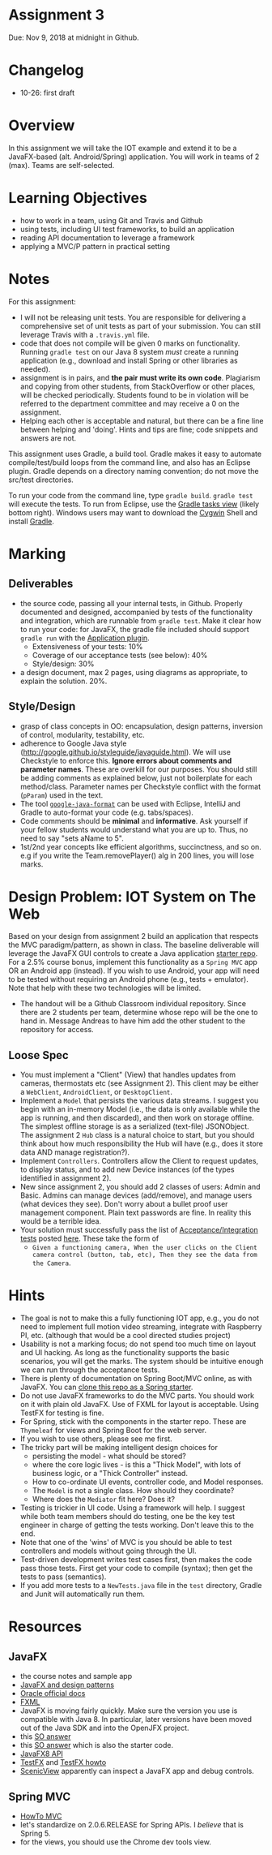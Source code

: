 # Assignment 3

Due: Nov 9, 2018 at midnight in Github.

# Changelog

* 10-26: first draft 

# Overview
In this assignment we will take the IOT example and extend it to be a JavaFX-based (alt. Android/Spring) application. You will work in teams of 2 (max). Teams are self-selected. 

# Learning Objectives
- how to work in a team, using Git and Travis and Github
- using tests, including UI test frameworks, to build an application
- reading API documentation to leverage a framework
- applying a MVC/P pattern in practical setting

# Notes
For this assignment: 
- I will not be releasing unit tests. You are responsible for delivering a comprehensive set of unit tests as part of your submission. You can still leverage Travis with a `.travis.yml` file.
- code that does not compile will be given 0 marks on functionality. Running `gradle test` on our Java 8 system *must* create a running application (e.g., download and install Spring or other libraries as needed).
- assignment is in pairs, and **the pair must write its own code**. Plagiarism and copying from other students, from StackOverflow or other places, will be checked periodically. Students found to be in violation will be referred to the department committee and may receive a 0 on the assignment.
- Helping each other is acceptable and natural, but there can be a fine line between helping and 'doing'. Hints and tips are fine; code snippets and answers are not.

This assignment uses Gradle, a build tool. Gradle makes it easy to automate compile/test/build loops from the command line, and also has an Eclipse plugin. Gradle depends on a directory naming convention; do not move the src/test directories. 

To run your code from the command line, type `gradle build`. `gradle test` will execute the tests.
To run from Eclipse, use the [Gradle tasks view](http://www.vogella.com/tutorials/EclipseGradle/article.html#using-the-gradle-tasks-view) (likely bottom right).
Windows users may want to download the [Cygwin](http://www.cygwin.com) Shell and install [Gradle](https://gradle.org/install/). 

# Marking

## Deliverables
- the source code, passing all your internal tests, in Github. Properly documented and designed, accompanied by tests of the functionality and integration, which are runnable from `gradle test`. Make it clear how to run your code: for JavaFX, the gradle file included should support `gradle run` with the [Application plugin](https://docs.gradle.org/current/userguide/application_plugin.html).
    + Extensiveness of your tests: 10%
    + Coverage of our acceptance tests (see below): 40%
    + Style/design: 30%
- a design document, max 2 pages, using diagrams as appropriate, to explain the solution. 20%.

## Style/Design
- grasp of class concepts in OO: encapsulation, design patterns, inversion of control, modularity, testability, etc.
- adherence to Google Java style (http://google.github.io/styleguide/javaguide.html). We will use Checkstyle to enforce this. **Ignore errors about comments and parameter names**. These are overkill for our purposes. You should still be adding comments as explained below, just not boilerplate for each method/class. Parameter names per Checkstyle conflict with the format (`pParam`) used in the text.
- The tool [`google-java-format`](https://github.com/google/google-java-format) can be used with Eclipse, IntelliJ and Gradle to auto-format your code (e.g. tabs/spaces).
- Code comments should be **minimal** and **informative**. Ask yourself if your fellow students would understand what you are up to. Thus, no need to say "sets aName to 5". 
- 1st/2nd year concepts like efficient algorithms, succinctness, and so on. e.g  if you write the Team.removePlayer() alg in 200 lines, you will lose marks.

# Design Problem: IOT System on The Web
Based on your design from assignment 2 build an application that respects the MVC paradigm/pattern, as shown in class. The baseline deliverable will leverage the JavaFX GUI controls to create a Java application [starter repo](https://github.com/SENG330/assn3-javafx). For a 2.5% course bonus, implement this functionality as a `Spring MVC` app OR an Android app (instead). If you wish to use Android, your app will need to be tested without requiring an Android phone (e.g., tests + emulator). Note that help with these two technologies will be limited.
- The handout will be a Github Classroom individual repository. Since there are 2 students per team, determine whose repo will be the one to hand in. Message Andreas to have him add the other student to the repository for access. 

## Loose Spec
- You must implement a "Client" (View) that handles updates from cameras, thermostats etc (see Assignment 2). This client may be either a `WebClient`, `AndroidClient`, or `DesktopClient`.
- Implement a `Model` that persists the various data streams. I suggest you begin with an in-memory Model (i.e., the data is only available while the app is running, and then discarded), and then work on storage offline. The simplest offline storage is as a serialized (text-file) JSONObject. The assignment 2 `Hub` class is a natural choice to start, but you should think about how much responsibility the Hub will have (e.g., does it store data AND manage registration?).
- Implement `Controllers`. Controllers allow the Client to request updates, to display status, and to add new Device instances (of the types identified in assignment 2). 
- New since assignment 2, you should add 2 classes of users: Admin and Basic. Admins can manage devices (add/remove), and manage users (what devices they see). Don't worry about a bullet proof user management component. Plain text passwords are fine. In reality this would be a terrible idea.
- Your solution must successfully pass the list of [Acceptance/Integration tests](https://martinfowler.com/bliki/GivenWhenThen.html) posted [here](assn3-bdd.md). These take the form of 
    + `Given a functioning camera, When the user clicks on the Client camera control (button, tab, etc), Then they see the data from the Camera`.

# Hints   
- The goal is not to make this a fully functioning IOT app, e.g., you do not need to implement full motion video streaming, integrate with Raspberry PI, etc. (although that would be a cool directed studies project)
- Usability is not a marking focus; do not spend too much time on layout and UI hacking. As long as the functionality supports the basic scenarios, you will get the marks. The system should be intuitive enough we can run through the acceptance tests.
- There is plenty of documentation on Spring Boot/MVC online, as with JavaFX. You can [clone this repo as a Spring starter](https://github.com/spring-guides/gs-serving-web-content).
- Do not use JavaFX frameworks to do the MVC parts. You should work on it with plain old JavaFX. Use of FXML for layout is acceptable. Using TestFX for testing is fine.
- For Spring, stick with the components in the starter repo. These are `Thymeleaf` for views and Spring Boot for the web server. 
- If you wish to use others, please see me first.
- The tricky part will be making intelligent design choices for 
    + persisting the model - what should be stored? 
    + where the core logic lives - is this a "Thick Model", with lots of business logic, or a "Thick Controller" instead.
    + How to co-ordinate UI events, controller code, and Model responses. 
    + The `Model` is not a single class. How should they coordinate?
    + Where does the `Mediator` fit here? Does it? 
- Testing is trickier in UI code. Using a framework will help. I suggest while both team members should do testing, one be the key test engineer in charge of getting the tests working. Don't leave this to the end.
- Note that one of the 'wins' of MVC is you should be able to test controllers and models without going through the UI.
- Test-driven development writes test cases first, then makes the code pass those tests. First get your code to compile (syntax); then get the tests to pass (semantics).
- If you add more tests to a `NewTests.java` file in the `test` directory, Gradle and Junit will automatically run them.

# Resources
## JavaFX
- the course notes and sample app
- [JavaFX and design patterns](https://web.archive.org/web/20150430190500/http://www.zenjava.com/2011/12/11/javafx-and-mvp-a-smorgasbord-of-design-patterns/) 
- [Oracle official docs](https://docs.oracle.com/javase/8/javafx/get-started-tutorial/jfx-overview.htm)
- [FXML](https://docs.oracle.com/javase/8/javafx/get-started-tutorial/fxml_tutorial.htm#CHDCCHII)
- JavaFX is moving fairly quickly. Make sure the version you use is compatible with Java 8. In particular, later versions have been moved out of the Java SDK and into the OpenJFX project.
- this [SO answer](https://stackoverflow.com/questions/32342864/applying-mvc-with-javafx)
- this [SO answer](https://stackoverflow.com/questions/36868391/using-javafx-controller-without-fxml/36873768) which is also the starter code.
- [JavaFX8 API](https://docs.oracle.com/javase/8/javafx/api/toc.htm)
- [TestFX](https://github.com/TestFX/TestFX) and [TestFX howto](https://medium.com/information-and-technology/test-driven-development-in-javafx-with-testfx-66a84cd561e0)
- [ScenicView](http://fxexperience.com/scenic-view/) apparently can inspect a JavaFX app and debug controls.

## Spring MVC
- [HowTo MVC](https://spring.io/guides/gs/serving-web-content/)
- let's standardize on 2.0.6.RELEASE for Spring APIs. I *believe* that is Spring 5.
- for the views, you should use the Chrome dev tools view. 
